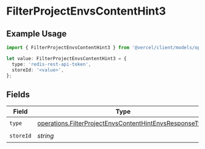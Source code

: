 # FilterProjectEnvsContentHint3

## Example Usage

```typescript
import { FilterProjectEnvsContentHint3 } from '@vercel/client/models/operations';

let value: FilterProjectEnvsContentHint3 = {
  type: 'redis-rest-api-token',
  storeId: '<value>',
};
```

## Fields

| Field     | Type                                                                                                                               | Required           | Description |
| --------- | ---------------------------------------------------------------------------------------------------------------------------------- | ------------------ | ----------- |
| `type`    | [operations.FilterProjectEnvsContentHintEnvsResponseType](../../models/operations/filterprojectenvscontenthintenvsresponsetype.md) | :heavy_check_mark: | N/A         |
| `storeId` | _string_                                                                                                                           | :heavy_check_mark: | N/A         |
